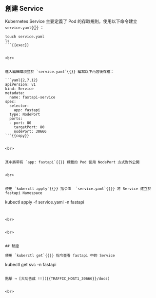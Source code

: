 

<br>


## 創建 Service

Kubernetes Service 主要定義了 Pod 的存取規則。使用以下命令建立 `service.yaml`{{}} ：

```plain
touch service.yaml
ls
```{{exec}}


<br>


進入編輯環境並於 `service.yaml`{{}} 編寫以下內容後存檔：

```yaml{2,7,12}
apiVersion: v1
kind: Service
metadata:
  name: fastapi-service
spec:
  selector:
    app: fastapi
  type: NodePort
  ports:
  - port: 80
    targetPort: 80
    nodePort: 30666
```{{copy}}


<br>


其中將帶有 `app: fastapi`{{}} 標籤的 Pod 使用 NodePort 方式對外公開


<br>


使用 `kuberctl apply`{{}} 指令由  `service.yaml`{{}} 將 Service 建立於 fastapi Namespace

```
kubectl apply -f service.yaml -n fastapi
```{{exec}}


<br>


<br>


## 驗證

使用 `kuberctl get`{{}} 指令查看 fastapi 中的 Service
```
kubectl get svc -n fastapi
```{{exec}}

點擊 → [大功告成 !!]({{TRAFFIC_HOST1_30666}}/docs)


<br>


